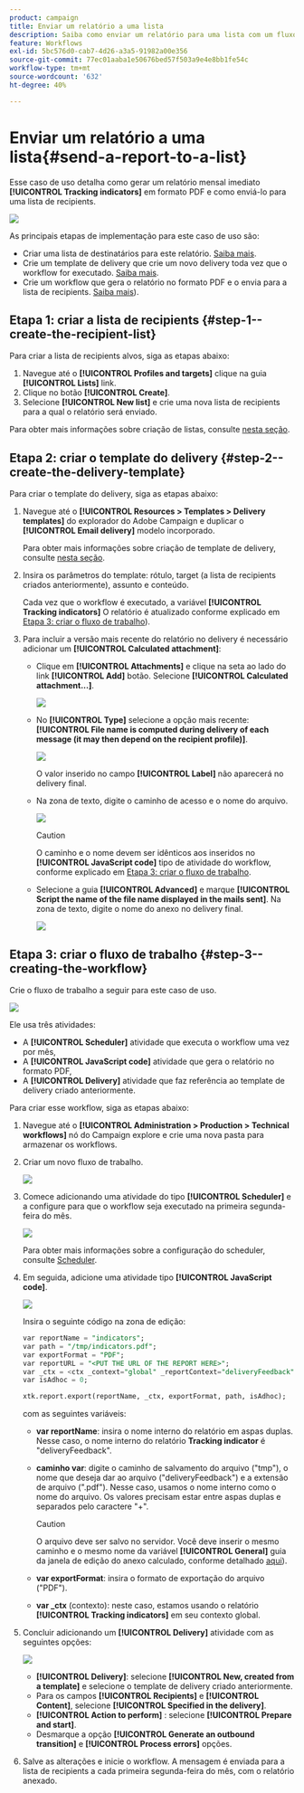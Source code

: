 ```yaml
---
product: campaign
title: Enviar um relatório a uma lista
description: Saiba como enviar um relatório para uma lista com um fluxo de trabalho
feature: Workflows
exl-id: 5bc576d0-cab7-4d26-a3a5-91982a00e356
source-git-commit: 77ec01aaba1e50676bed57f503a9e4e8bb1fe54c
workflow-type: tm+mt
source-wordcount: '632'
ht-degree: 40%

---
```


# Enviar um relatório a uma lista{#send-a-report-to-a-list}

Esse caso de uso detalha como gerar um relatório mensal imediato **[!UICONTROL Tracking indicators]** em formato PDF e como enviá-lo para uma lista de recipients.

![](assets/use_case_report_intro.png)

As principais etapas de implementação para este caso de uso são:

* Criar uma lista de destinatários para este relatório. [Saiba mais](#step-1--create-the-recipient-list).
* Crie um template de delivery que crie um novo delivery toda vez que o workflow for executado. [Saiba mais](#step-2--create-the-delivery-template).
* Crie um workflow que gera o relatório no formato PDF e o envia para a lista de recipients. [Saiba mais](#step-3--create-the-workflow)).

## Etapa 1: criar a lista de recipients {#step-1--create-the-recipient-list}

Para criar a lista de recipients alvos, siga as etapas abaixo:

1. Navegue até o **[!UICONTROL Profiles and targets]** clique na guia **[!UICONTROL Lists]** link.
1. Clique no botão **[!UICONTROL Create]**.
1. Selecione **[!UICONTROL New list]** e crie uma nova lista de recipients para a qual o relatório será enviado.

Para obter mais informações sobre criação de listas, consulte [nesta seção](../../v8/audiences/create-audiences.md).

## Etapa 2: criar o template do delivery {#step-2--create-the-delivery-template}

Para criar o template do delivery, siga as etapas abaixo:

1. Navegue até o **[!UICONTROL Resources > Templates > Delivery templates]** do explorador do Adobe Campaign e duplicar o **[!UICONTROL Email delivery]** modelo incorporado.

   Para obter mais informações sobre criação de template de delivery, consulte [nesta seção](../../v8/send/create-templates.md).

1. Insira os parâmetros do template: rótulo, target (a lista de recipients criados anteriormente), assunto e conteúdo.

   Cada vez que o workflow é executado, a variável **[!UICONTROL Tracking indicators]** O relatório é atualizado conforme explicado em [Etapa 3: criar o fluxo de trabalho](#step-3--creating-the-workflow)).

1. Para incluir a versão mais recente do relatório no delivery é necessário adicionar um **[!UICONTROL Calculated attachment]**:

   * Clique em **[!UICONTROL Attachments]** e clique na seta ao lado do link **[!UICONTROL Add]** botão. Selecione **[!UICONTROL Calculated attachment...]**.

     ![](assets/use_case_report_4.png)

   * No **[!UICONTROL Type]** selecione a opção mais recente: **[!UICONTROL File name is computed during delivery of each message (it may then depend on the recipient profile)]**.

     ![](assets/use_case_report_5.png)

     O valor inserido no campo **[!UICONTROL Label]** não aparecerá no delivery final.

   * Na zona de texto, digite o caminho de acesso e o nome do arquivo.

     ![](assets/use_case_report_6.png)

     >[!CAUTION]
     >
     >O caminho e o nome devem ser idênticos aos inseridos no **[!UICONTROL JavaScript code]** tipo de atividade do workflow, conforme explicado em [Etapa 3: criar o fluxo de trabalho](#step-3--creating-the-workflow).

   * Selecione a guia **[!UICONTROL Advanced]** e marque **[!UICONTROL Script the name of the file name displayed in the mails sent]**. Na zona de texto, digite o nome do anexo no delivery final.

     ![](assets/use_case_report_6b.png)

## Etapa 3: criar o fluxo de trabalho {#step-3--creating-the-workflow}

Crie o fluxo de trabalho a seguir para este caso de uso.

![](assets/use_case_report_8.png)

Ele usa três atividades:

* A **[!UICONTROL Scheduler]** atividade que executa o workflow uma vez por mês,
* A **[!UICONTROL JavaScript code]** atividade que gera o relatório no formato PDF,
* A **[!UICONTROL Delivery]** atividade que faz referência ao template de delivery criado anteriormente.

Para criar esse workflow, siga as etapas abaixo:

1. Navegue até o **[!UICONTROL Administration > Production > Technical workflows]** nó do Campaign explore e crie uma nova pasta para armazenar os workflows.
1. Criar um novo fluxo de trabalho.

   ![](assets/use_case_report_7.png)

1. Comece adicionando uma atividade do tipo **[!UICONTROL Scheduler]** e a configure para que o workflow seja executado na primeira segunda-feira do mês.

   ![](assets/use_case_report_9.png)

   Para obter mais informações sobre a configuração do scheduler, consulte [Scheduler](scheduler.md).

1. Em seguida, adicione uma atividade tipo **[!UICONTROL JavaScript code]**.

   ![](assets/use_case_report_10.png)

   Insira o seguinte código na zona de edição:

   ```sql
   var reportName = "indicators";
   var path = "/tmp/indicators.pdf";
   var exportFormat = "PDF";
   var reportURL = "<PUT THE URL OF THE REPORT HERE>";
   var _ctx = <ctx _context="global" _reportContext="deliveryFeedback" />
   var isAdhoc = 0;
   
   xtk.report.export(reportName, _ctx, exportFormat, path, isAdhoc);
   ```


   com as seguintes variáveis:

   * **var reportName**: insira o nome interno do relatório em aspas duplas. Nesse caso, o nome interno do relatório **Tracking indicator** é &quot;deliveryFeedback&quot;.
   * **caminho var**: digite o caminho de salvamento do arquivo (&quot;tmp&quot;), o nome que deseja dar ao arquivo (&quot;deliveryFeedback&quot;) e a extensão de arquivo (&quot;.pdf&quot;). Nesse caso, usamos o nome interno como o nome do arquivo. Os valores precisam estar entre aspas duplas e separados pelo caractere &quot;+&quot;.

     >[!CAUTION]
     >
     >O arquivo deve ser salvo no servidor. Você deve inserir o mesmo caminho e o mesmo nome da variável **[!UICONTROL General]** guia da janela de edição do anexo calculado, conforme detalhado [aqui](#step-2--create-the-delivery-template)).

   * **var exportFormat**: insira o formato de exportação do arquivo (&quot;PDF&quot;).
   * **var _ctx** (contexto): neste caso, estamos usando o relatório **[!UICONTROL Tracking indicators]** em seu contexto global.

1. Concluir adicionando um **[!UICONTROL Delivery]** atividade com as seguintes opções:

   ![](assets/use_case_report_11.png)

   * **[!UICONTROL Delivery]**: selecione **[!UICONTROL New, created from a template]** e selecione o template de delivery criado anteriormente.
   * Para os campos **[!UICONTROL Recipients]** e **[!UICONTROL Content]**, selecione **[!UICONTROL Specified in the delivery]**.
   * **[!UICONTROL Action to perform]** : selecione **[!UICONTROL Prepare and start]**.
   * Desmarque a opção **[!UICONTROL Generate an outbound transition]** e **[!UICONTROL Process errors]** opções.

1. Salve as alterações e inicie o workflow. A mensagem é enviada para a lista de recipients a cada primeira segunda-feira do mês, com o relatório anexado.
